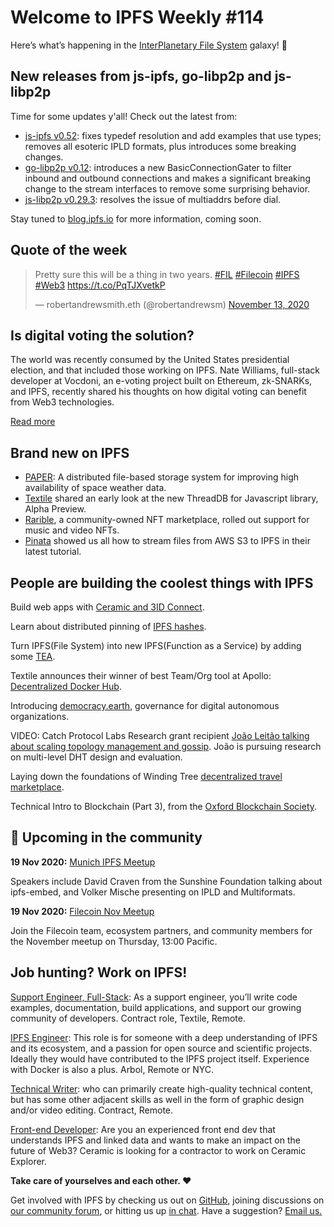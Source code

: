 # Welcome to IPFS Weekly #114

Here’s what’s happening in the [InterPlanetary File System](https://ipfs.io/) galaxy! 🚀

## New releases from js-ipfs, go-libp2p and js-libp2p
Time for some updates y'all! Check out the latest from:

* [js-ipfs v0.52](https://github.com/ipfs/js-ipfs/releases/tag/ipfs%400.52.0): fixes typedef resolution and add examples that use types; removes all esoteric IPLD formats, plus introduces some breaking changes.
* [go-libp2p v0.12](https://github.com/libp2p/go-libp2p/releases/tag/v0.12.0): introduces a new BasicConnectionGater to filter inbound and outbound connections and makes a significant breaking change to the stream interfaces to remove some surprising behavior.
* [js-libp2p v0.29.3](https://github.com/libp2p/js-libp2p/releases/tag/v0.29.3): resolves the issue of multiaddrs before dial.

Stay tuned to [blog.ipfs.io](https://blog.ipfs.io/) for more information, coming soon.

## Quote of the week
<blockquote class="twitter-tweet"><p lang="en" dir="ltr">Pretty sure this will be a thing in two years. <a href="https://twitter.com/hashtag/FIL?src=hash&amp;ref_src=twsrc%5Etfw">#FIL</a> <a href="https://twitter.com/hashtag/Filecoin?src=hash&amp;ref_src=twsrc%5Etfw">#Filecoin</a> <a href="https://twitter.com/hashtag/IPFS?src=hash&amp;ref_src=twsrc%5Etfw">#IPFS</a> <a href="https://twitter.com/hashtag/Web3?src=hash&amp;ref_src=twsrc%5Etfw">#Web3</a> <a href="https://t.co/PqTJXvetkP">https://t.co/PqTJXvetkP</a></p>&mdash; robertandrewsmith.eth (@robertandrewsm) <a href="https://twitter.com/robertandrewsm/status/1327307937409327116?ref_src=twsrc%5Etfw">November 13, 2020</a></blockquote> 

## Is digital voting the solution?
The world was recently consumed by the United States presidential election, and that included those working on IPFS. Nate Williams, full-stack developer at Vocdoni, an e-voting project built on Ethereum, zk-SNARKs, and IPFS, recently shared his thoughts on how digital voting can benefit from Web3 technologies.

[Read more](https://www.coindesk.com/digital-voting-privacy-blockchain)

## Brand new on IPFS
* [PAPER](https://www.researchgate.net/publication/337450101_A_Distributed_File-Based_Storage_System_for_Improving_High_Availability_of_Space_Weather_Data): A distributed file-based storage system for improving high availability of space weather data. 
* [Textile](https://blog.textile.io/threaddb-for-javascript-alpha-preview/) shared an early look at the new ThreadDB for Javascript library, Alpha Preview. 
* [Rarible](https://twitter.com/rariblecom/status/1325859471332171783), a community-owned NFT marketplace, rolled out support for music and video NFTs.
* [Pinata](https://medium.com/pinata/stream-files-from-aws-s3-to-ipfs-a0e23ffb7ae5) showed us all how to stream files from AWS S3 to IPFS in their latest tutorial. 

## People are building the coolest things with IPFS
Build web apps with [Ceramic and 3ID Connect](https://medium.com/ceramic/tutorial-build-web-apps-with-ceramic-and-3id-connect-bd1353b8876a).

Learn about distributed pinning of [IPFS hashes](https://medium.com/avado-node/distributed-pinning-of-ipfs-hashes-a6a977f980d3).

Turn IPFS(File System) into new IPFS(Function as a Service) by adding some [TEA](https://medium.com/@pushbar/turn-ipfs-file-system-into-new-ipfs-function-as-a-service-by-adding-some-tea-ec1d97ce59e6).

Textile announces their winner of best Team/Org tool at Apollo: [Decentralized Docker Hub](https://blog.textile.io/apollo-ddocker-winner/).

Introducing [democracy.earth](https://democracy.earth/), governance for digital autonomous organizations.

VIDEO: Catch Protocol Labs Research grant recipient [João Leitão talking about scaling topology management and gossip](https://www.youtube.com/watch?v=jheTqE-aEe0&list=PLhuBigpl7lqu6xWpiXtbEzJQtlMH1tqoG&index=1). João is pursuing research on multi-level DHT design and evaluation.

Laying down the foundations of Winding Tree [decentralized travel marketplace](https://blog.windingtree.com/laying-down-the-foundations-of-winding-tree-decentralized-travel-marketplace-3007ac896f3f).

Technical Intro to Blockchain (Part 3), from the [Oxford Blockchain Society](https://oxfordblockchain.medium.com/technical-intro-to-blockchain-part-3-68a6dccc429e).

## 📆 Upcoming in the community

**19 Nov 2020:** [Munich IPFS Meetup](https://www.meetup.com/de-DE/Munich-IPFS-User-Group)

Speakers include David Craven from the Sunshine Foundation talking about ipfs-embed, and Volker Mische presenting on IPLD and Multiformats.

**19 Nov 2020:** [Filecoin Nov Meetup](https://www.meetup.com/Filecoin-San-Francisco/events/274375839/)

Join the Filecoin team, ecosystem partners, and community members for the November meetup on Thursday, 13:00 Pacific.

## Job hunting? Work on IPFS!

[Support Engineer, Full-Stack](https://textile.breezy.hr/p/b4aada03ce62-support-engineer-full-stack-contractor): As a support engineer, you’ll write code examples, documentation, build applications, and support our growing community of developers. Contract role, Textile, Remote.

[IPFS Engineer](https://authenticjobs.com/job/3315/arbol-inc-ipfs-engineer): This role is for someone with a deep understanding of IPFS and its ecosystem, and a passion for open source and scientific projects. Ideally they would have contributed to the IPFS project itself. Experience with Docker is also a plus. Arbol, Remote or NYC.

[Technical Writer](https://www.notion.so/Hiring-Technical-Writer-bc6a543f6bea40f28c06abfbfd810ea4): who can primarily create high-quality technical content, but has some other adjacent skills as well in the form of graphic design and/or video editing. Contract, Remote.

[Front-end Developer](https://twitter.com/ceramicnetwork/status/1305886402886995968): Are you an experienced front end dev that understands IPFS and linked data and wants to make an impact on the future of Web3? Ceramic is looking for a contractor to work on Ceramic Explorer.

**Take care of yourselves and each other. ❤️**

Get involved with IPFS by checking us out on [GitHub](https://github.com/ipfs), joining discussions on [our community forum](https://discuss.ipfs.io/), or hitting us up [in chat](https://riot.im/app/#/room/#ipfs:matrix.org). Have a suggestion? [Email us.](mailto:newsletter@ipfs.io)
